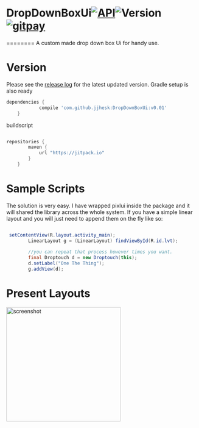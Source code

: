 # DropDownBoxUi[![API](https://img.shields.io/badge/API-17%2B-brightgreen.svg?style=flat)](https://android-arsenal.com/api?level=17)![Version](https://img.shields.io/github/tag/jjhesk/DropDownBoxUi.svg?label=maven) [![gitpay](http://fc07.deviantart.net/fs70/f/2012/336/f/9/little_pixel_heart_by_tiny_bear-d5mtwiu.gif)](https://gratipay.com/jjhesk/)
========
A custom made drop down box Ui for handy use.

Version
========
Please see the [release log](https://github.com/jjhesk/DropDownBoxUi/releases/) for the latest updated version. Gradle setup is also ready 
```gradle
dependencies {
	        compile 'com.github.jjhesk:DropDownBoxUi:v0.01'
	}
```

buildscript
```gradle

repositories {
	    maven {
	        url "https://jitpack.io"
	    }
	}

```


Sample Scripts
============
The solution is very easy. I have wrapped pixlui inside the package and it will shared the library across the whole system. If you have a simple linear layout and you will just need to append them on the fly like so:
```java

 setContentView(R.layout.activity_main);
        LinearLayout g = (LinearLayout) findViewById(R.id.lvt);
        
        //you can repeat that process however times you want.
        final Droptouch d = new Droptouch(this);
        d.setLabel("One The Thing");
        g.addView(d);

```

Present Layouts
=============

<img src="https://raw.github.com/jjhesk/DropDownBoxUi/master/screen/device-2015-03-24-102436.png" alt="screenshot" width="300px" height="auto" />

